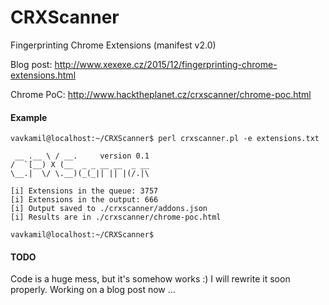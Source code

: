 # CRXScanner
Fingerprinting Chrome Extensions (manifest v2.0)

Blog post: http://www.xexexe.cz/2015/12/fingerprinting-chrome-extensions.html

Chrome PoC: http://www.hacktheplanet.cz/crxscanner/chrome-poc.html

#### Example

```
vavkamil@localhost:~/CRXScanner$ perl crxscanner.pl -e extensions.txt

 __ .__ \ / __.     version 0.1
/  `[__) X (__  _ _ __ __  _ __
\__.|  \/ \.__)(_(_|| || |(/.|\

[i] Extensions in the queue: 3757
[i] Extensions in the output: 666
[i] Output saved to ./crxscanner/addons.json
[i] Results are in ./crxscanner/chrome-poc.html

vavkamil@localhost:~/CRXScanner$ 
```

#### TODO

Code is a huge mess, but it's somehow works :) I will rewrite it soon properly. Working on a blog post now ...